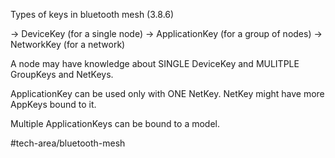 Types of keys in bluetooth mesh (3.8.6)

-> DeviceKey (for a single node)
-> ApplicationKey (for a group of nodes)
-> NetworkKey (for a network)

A node may have knowledge about SINGLE DeviceKey and MULITPLE GroupKeys and NetKeys.

ApplicationKey can be used only with ONE NetKey. NetKey might have more AppKeys bound to it. 

Multiple ApplicationKeys can be bound to a model.

#tech-area/bluetooth-mesh 